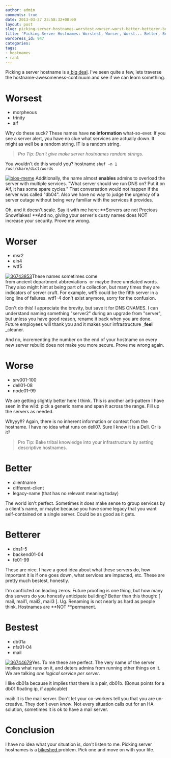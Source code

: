 ```yaml
---
author: admin
comments: true
date: 2013-03-27 23:58:32+00:00
layout: post
slug: picking-server-hostnames-worstest-worser-worst-better-betterer-bestest
title: 'Picking Server Hostnames: Worstest, Worser, Worst... Better, Betterer, Bestest'
wordpress_id: 947
categories:
tags:
- hostnames
- rant
---
```


Picking a server hostname is a[ big deal](http://xkcd.com/910/). I've seen quite a few, lets traverse the hostname-awesomeness-continuum and see if we can learn something.


# Worsest

  * morpheous
  * trinity
  * alf


Why do these suck? These names have **no information** what-so-ever. If you see a server alert, you have no clue what services are actually down. It might as well be a random string. IT is a random string.


> _Pro Tip: Don't give make server hostnames random strings._


You wouldn't do this would you?
hostname `shuf -n 1 /usr/share/dict/words`


[![bios-meme](/uploads/bios-meme-300x225.jpg)](/uploads/bios-meme.jpg)
Additionally, the name almost **enables** admins to overload the server with multiple services. "What server should we run DNS on? Put it on Alf, it has some spare cycles." That conversation would not happen if the server was called "db04". Also we have no way to judge the urgency of a server outage without being very familiar with the services it provides.

Oh, and it doesn't scale. Say it with me here: **Servers are not Precious Snowflakes! **And no, giving your server's custy names does NOT increase your security. Prove me wrong.


# Worser

	
  * msr2
  * eln4
  * wtf5


[![36743853](/uploads/36743853-300x225.jpg)](/uploads/36743853.jpg)These names sometimes come from ancient department abbreviations  or maybe three unrelated words. They also might hint at being part of a collection, but many times they are indicators of server cruft. For example, wtf5 could be the fifth server in a long line of failures. wtf1-4 don't exist anymore, sorry for the confusion.

Don't do this! I appreciate the brevity, but save it for DNS CNAMES. I can understand naming something "server2" during an upgrade from "server", but unless you have good reason, rename it back when you are done. Future employees will thank you and it makes your infrastructure _**feel** _cleaner.

And no, incrementing the number on the end of your hostname on every new server rebuild does not make you more secure. Prove me wrong again.


# Worse

	
  * srv001-100
  * dell01-08
  * node01-99

We are getting slightly better here I think. This is another anti-pattern I have seen in the wild: pick a generic name and span it across the range. Fill up the servers as needed.

Whyyy!!? Again, there is no inherent information or context from the hostname. I have no idea what runs on dell07. Sure I know it is a Dell. Or is it?


> Pro Tip: Bake tribal knowledge into your infrastructure by setting descriptive hostnames.


# **Better**
	
  * clientname
  * different-client
  * legacy-name (that has no relevant meaning today)

The world isn't perfect. Sometimes it does make sense to group services by a client's name, or maybe because you have some legacy that you want self-contained on a single server. Could be as good as it gets.


# Betterer
	
  * dns1-5
  * backend01-04
  * fe01-99

These are nice. I have a good idea about what these servers do, how important it is if one goes down, what services are impacted, etc. These are pretty much bestest, honestly.

I'm conflicted on leading zeros. Future proofing is one thing, but how many dns servers do you honestly anticipate building? Better than this though: [ mail, mail1, mail2, mail3 ]. Ug. Renaming is not nearly as hard as people think. Hostnames are **NOT **permanent.


# Bestest

  * db01a
  * nfs01-04
  * mail


[![36744679](/uploads/36744679-300x300.jpg)](/uploads/36744679.jpg)Yes. To me these are perfect. The very name of the server implies what runs on it, and deters admins from running other things on it. We are talking _one logical service per server_.

I like db01a because it implies that there is a pair, db01b. (Bonus points for a db01 floating ip, if applicable)

mail: It is the mail server. Don't let your co-workers tell you that you are un-creative. They don't even _know_. Not every situation calls out for an HA solution, sometimes it is ok to have a mail server.


# Conclusion


I have no idea what your situation is, don't listen to me. Picking server hostnames is a [bikeshed ](https://en.wikipedia.org/wiki/Parkinson's_law_of_triviality)problem. Pick one and move on with your life.
